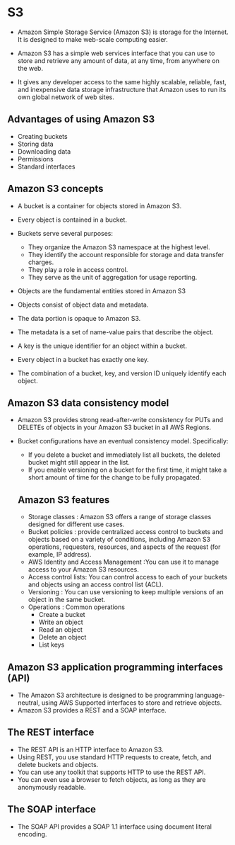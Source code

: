 # S3

* Amazon Simple Storage Service (Amazon S3) is storage for the Internet. It is designed to make web-scale computing easier.

* Amazon S3 has a simple web services interface that you can use to store and retrieve any amount of data, at any time, from anywhere on the web.
* It gives any developer access to the same highly scalable, reliable, fast, and inexpensive data storage infrastructure that Amazon uses to run its own global network of web sites.

## Advantages of using Amazon S3

* Creating buckets
* Storing data
* Downloading data
* Permissions
* Standard interfaces

## Amazon S3 concepts

* A bucket is a container for objects stored in Amazon S3.
* Every object is contained in a bucket.
* Buckets serve several purposes:
  * They organize the Amazon S3 namespace at the highest level.
  * They identify the account responsible for storage and data transfer charges.
  * They play a role in access control.
  * They serve as the unit of aggregation for usage reporting.

* Objects are the fundamental entities stored in Amazon S3
* Objects consist of object data and metadata.
* The data portion is opaque to Amazon S3.
* The metadata is a set of name-value pairs that describe the object.
* A key is the unique identifier for an object within a bucket.
* Every object in a bucket has exactly one key.
* The combination of a bucket, key, and version ID uniquely identify each object.

## Amazon S3 data consistency model

* Amazon S3 provides strong read-after-write consistency for PUTs and DELETEs of objects in your Amazon S3 bucket in all AWS Regions.
* Bucket configurations have an eventual consistency model. Specifically:
  * If you delete a bucket and immediately list all buckets, the deleted bucket might still appear in the list.
  * If you enable versioning on a bucket for the first time, it might take a short amount of time for the change to be fully propagated.

  ## Amazon S3 features

  * Storage classes : Amazon S3 offers a range of storage classes designed for different use cases.
  * Bucket policies : provide centralized access control to buckets and objects based on a variety of conditions, including Amazon S3 operations, requesters, resources, and aspects of the request (for example, IP address). 
  * AWS Identity and Access Management :You can use it to manage access to your Amazon S3 resources.
  * Access control lists: You can control access to each of your buckets and objects using an access control list (ACL).
  * Versioning : You can use versioning to keep multiple versions of an object in the same bucket.
  * Operations : Common operations
    * Create a bucket
    * Write an object
    * Read an object
    * Delete an object
    * List keys

## Amazon S3 application programming interfaces (API)

* The Amazon S3 architecture is designed to be programming language-neutral, using AWS Supported interfaces to store and retrieve objects.
* Amazon S3 provides a REST and a SOAP interface. 

## The REST interface

* The REST API is an HTTP interface to Amazon S3.
* Using REST, you use standard HTTP requests to create, fetch, and delete buckets and objects.
* You can use any toolkit that supports HTTP to use the REST API.
* You can even use a browser to fetch objects, as long as they are anonymously readable.

## The SOAP interface

* The SOAP API provides a SOAP 1.1 interface using document literal encoding.
